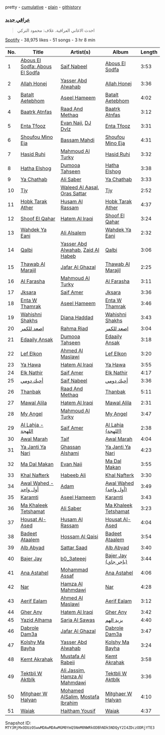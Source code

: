 pretty - [cumulative](/playlists/cumulative/37i9dQZF1DWVSIz2AGspV4.md) - [plain](/playlists/plain/37i9dQZF1DWVSIz2AGspV4) - [githistory](https://github.githistory.xyz/mackorone/spotify-playlist-archive/blob/main/playlists/plain/37i9dQZF1DWVSIz2AGspV4)

### [عراقي جديد](https://open.spotify.com/playlist/37i9dQZF1DWVSIz2AGspV4)

> احدث الاغاني العراقية\. غلاف: محمود التركي

[Spotify](https://open.spotify.com/user/spotify) - 38,975 likes - 51 songs - 3 hr 8 min

| No. | Title | Artist(s) | Album | Length |
|---|---|---|---|---|
| 1 | [Abous El Sodfa: Abous El Sodfa](https://open.spotify.com/track/5DGQSn4bSDfXpBBP9LhDya) | [Saif Nabeel](https://open.spotify.com/artist/2i8aIAYY0wCKbFYWiihztK) | [Abous El Sodfa](https://open.spotify.com/album/3M2Q05YLGxIUPHVVet0dMX) | 3:53 |
| 2 | [Allah Honej](https://open.spotify.com/track/4NjgpqzC3K5e93GIXgOnk9) | [Yasser Abd Alwahab](https://open.spotify.com/artist/6257KWddv5693NK51w7iXa) | [Allah Honej](https://open.spotify.com/album/4jjIGbKOJrpXMylxaDZDnw) | 3:36 |
| 3 | [Batalt Aetebhom](https://open.spotify.com/track/6vOwgQuNb1LTfaT6sm4ePO) | [Aseel Hameem](https://open.spotify.com/artist/10bqdRYq6Ha83UeU77iXAo) | [Batalt Aetebhom](https://open.spotify.com/album/6njjYy9ymLa3HufH4WYV1z) | 4:02 |
| 4 | [Baatrk Atnfas](https://open.spotify.com/track/2vKRNP5PHsHTa8deqEVLTe) | [Raad And Methaq](https://open.spotify.com/artist/2TS6Y2HXkANqlIC7ZNi5zq) | [Baatrk Atnfas](https://open.spotify.com/album/0q5kruQKz4fQDyXp1rqyHm) | 3:12 |
| 5 | [Enta Tfooz](https://open.spotify.com/track/1C25BZZEYagX26ImIPWnGV) | [Evan Naji](https://open.spotify.com/artist/2zgE2v3Zdc8CCFqATOA08Q), [DJ Dvlz](https://open.spotify.com/artist/5J0Es2qO9wTUsTmgLeeQZg) | [Enta Tfooz](https://open.spotify.com/album/7uW1QLJXNbraTZc8cz22XY) | 3:31 |
| 6 | [Shoufou Mino Eja](https://open.spotify.com/track/15Dp9MVbqZ29MsvWv5aBpx) | [Bassam Mahdi](https://open.spotify.com/artist/3n6hTwcg7nmNCmHl1sHeCO) | [Shoufou Mino Eja](https://open.spotify.com/album/1k6xcHaOEmjBt3qovQWDgQ) | 4:31 |
| 7 | [Hasid Ruhi](https://open.spotify.com/track/4iAkXgXx62xHIxgLeUxQJl) | [Mahmoud Al Turky](https://open.spotify.com/artist/1GVRoyErxhZGdvmOKGO7W7) | [Hasid Ruhi](https://open.spotify.com/album/5pwWK0rAarPm3OBcg86Qzv) | 3:32 |
| 8 | [Hatha Elshog](https://open.spotify.com/track/1lUCqzlZvfi2aFS5EZMwJb) | [Dumooa Tahseen](https://open.spotify.com/artist/0453pwQTyMdU2a66fCFaUQ) | [Hatha Elshog](https://open.spotify.com/album/26MNNiLNBmJ51vGRYuX9Df) | 3:38 |
| 9 | [Ya Chathab](https://open.spotify.com/track/6Ag4Und6NcTdnQvNMtbDN6) | [Ali Saber](https://open.spotify.com/artist/6kNbn4f4j3Uhd79CGCmcFK) | [Ya Chathab](https://open.spotify.com/album/3gWuYCrnOz2TI5Id6rR5mb) | 3:33 |
| 10 | [Tjy](https://open.spotify.com/track/0MUtxXORQKtmG4uV2v7hJ0) | [Waleed Al Aasal](https://open.spotify.com/artist/6kTNe99aqGfMsQDJjvpd7g), [Oras Sattar](https://open.spotify.com/artist/7CZtgfwlF64ys2ilQfhrkT) | [Tjy](https://open.spotify.com/album/0Dn0iMxW58HAEnmxXPG64q) | 2:52 |
| 11 | [Hobk Tarak Ather](https://open.spotify.com/track/3087i1xlpg2i1g77CSosnE) | [Husam Al Rassam](https://open.spotify.com/artist/4WSDfufVR7neAAJngREPth) | [Hobk Tarak Ather](https://open.spotify.com/album/7ttYNCLKQnEcTQOuSr4hhF) | 4:37 |
| 12 | [Shoof El Qahar](https://open.spotify.com/track/0A1TN1veorX1HdN4G0Coal) | [Hatem Al Iraqi](https://open.spotify.com/artist/0yLMdeDY9aaF6R5V8EO99D) | [Shoof El Qahar](https://open.spotify.com/album/3TJMe97n0hfRVGuMsKPEQw) | 3:24 |
| 13 | [Wahdek Ya Eani](https://open.spotify.com/track/7FJ5peqeu1dUXMXi0d9ntB) | [Ali Alsalem](https://open.spotify.com/artist/1YH6doLlnZd6Vjd4ylnBjP) | [Wahdek Ya Eani](https://open.spotify.com/album/3JJKAeLguFFnEVYMbS64hr) | 2:32 |
| 14 | [Qalbi](https://open.spotify.com/track/2MPhoIfjDqqtcIpCoq61j7) | [Yasser Abd Alwahab](https://open.spotify.com/artist/6257KWddv5693NK51w7iXa), [Zaid Al Habeb](https://open.spotify.com/artist/1fIXYnOvlxESOGPL3l10YK) | [Qalbi](https://open.spotify.com/album/1lfpfGCFc7pDdQO9H1Qa5L) | 3:06 |
| 15 | [Thawab Al Marajil](https://open.spotify.com/track/562C7AOXcdWOSbjKosv0Jy) | [Jafar Al Ghazal](https://open.spotify.com/artist/33FJbhlNRNQIBQdlSF91sr) | [Thawab Al Marajil](https://open.spotify.com/album/336eJsYiToritUo974G0wr) | 2:25 |
| 16 | [Al Farasha](https://open.spotify.com/track/7MsVIDqNpBdHtDD5BmMZHL) | [Mahmoud Al Turky](https://open.spotify.com/artist/1GVRoyErxhZGdvmOKGO7W7) | [Al Farasha](https://open.spotify.com/album/3Q8tXahgguSwK5uQYXZ7hF) | 3:11 |
| 17 | [Jksara](https://open.spotify.com/track/4XAOZnXuPOGJ8MG0OdrMWt) | [Saif Amer](https://open.spotify.com/artist/748f0zL5X2KNapx8K93SUq) | [Jksara](https://open.spotify.com/album/3bSe4AzGwBDXR2X9R3lt0g) | 3:36 |
| 18 | [Enta W Thamrak](https://open.spotify.com/track/14x0OIi2vtEr4ElXWTgNM4) | [Aseel Hameem](https://open.spotify.com/artist/10bqdRYq6Ha83UeU77iXAo) | [Enta W Thamrak](https://open.spotify.com/album/7AjsDQughvx6uMOpPW3d3z) | 3:46 |
| 19 | [Wahishni Shakhs](https://open.spotify.com/track/1ZIhUK12wFNkluBOn5xL1A) | [Diana Haddad](https://open.spotify.com/artist/6EtB4NuwPezzxaGqHHU7C2) | [Wahishni Shakhs](https://open.spotify.com/album/29YDoB2HipVG669Qo2Blsm) | 3:43 |
| 20 | [اصعد للكمر](https://open.spotify.com/track/6ZKcyeppoycSkUn2FNPco2) | [Rahma Riad](https://open.spotify.com/artist/1JrJQz0AlGYbLxBnOEWfLx) | [اصعد للكمر](https://open.spotify.com/album/4IpLAgv5vUkUT9yX2LK3QA) | 3:04 |
| 21 | [Edaaily Ansak](https://open.spotify.com/track/0DpLsWfTP35x7Qyoxm1zNx) | [Dumooa Tahseen](https://open.spotify.com/artist/0453pwQTyMdU2a66fCFaUQ) | [Edaaily Ansak](https://open.spotify.com/album/75T5jMz1R3llv8P8SVXC9q) | 3:18 |
| 22 | [Lef Elkon](https://open.spotify.com/track/5Rzq5P1v9xDfPc5jTOieAM) | [Ahmed Al Maslawi](https://open.spotify.com/artist/00VUV8R7oHc6FSLFyNmwFa) | [Lef Elkon](https://open.spotify.com/album/1y0OCBu84DwxC6Ba3toGRA) | 3:20 |
| 23 | [Ya Hawa](https://open.spotify.com/track/2vAAElgBqn7Zg4RE8ILTnb) | [Hatem Al Iraqi](https://open.spotify.com/artist/0yLMdeDY9aaF6R5V8EO99D) | [Ya Hawa](https://open.spotify.com/album/1Sa0mPHew4z0Ukl3UkDuzi) | 3:55 |
| 24 | [Elk Nathir](https://open.spotify.com/track/0wgEd2trLis21up4IPj6hs) | [Saif Amer](https://open.spotify.com/artist/748f0zL5X2KNapx8K93SUq) | [Elk Nathir](https://open.spotify.com/album/4Tg7ogpzAMwVlVhrOPhVBx) | 4:17 |
| 25 | [أحبك دومي](https://open.spotify.com/track/6ifzqwDP0Fnsz4uhHB8k2c) | [Saif Nabeel](https://open.spotify.com/artist/2i8aIAYY0wCKbFYWiihztK) | [أحبك دومي](https://open.spotify.com/album/0800c1fgGe68F8wHAKU56W) | 3:36 |
| 26 | [Thanbak](https://open.spotify.com/track/0FOPyub9jFXCT23dJPU4Z9) | [Raad And Methaq](https://open.spotify.com/artist/2TS6Y2HXkANqlIC7ZNi5zq) | [Thanbak](https://open.spotify.com/album/4YCMXvlPMKqgI1w2f0sHuV) | 5:11 |
| 27 | [Mawal Alila](https://open.spotify.com/track/0VS8KoZU9eJlEbrAdmd93a) | [Hatem Al Iraqi](https://open.spotify.com/artist/0yLMdeDY9aaF6R5V8EO99D) | [Mawal Alila](https://open.spotify.com/album/4KwlxCgjLklIgoWVZY0zoz) | 2:31 |
| 28 | [My Angel](https://open.spotify.com/track/49cz53NuIM51grKU3vzfw6) | [Mahmoud Al Turky](https://open.spotify.com/artist/1GVRoyErxhZGdvmOKGO7W7) | [My Angel](https://open.spotify.com/album/6vDsUpYNxKGDcMDRUzLZpF) | 3:47 |
| 29 | [Al Lahja \- اللهجة](https://open.spotify.com/track/6YlUqBfdYjfAIOD56lqR26) | [Saif Amer](https://open.spotify.com/artist/748f0zL5X2KNapx8K93SUq) | [Al Lahja \(اللهجة\)](https://open.spotify.com/album/3V0G68ATxV8w7Zs5eOKEqi) | 2:38 |
| 30 | [Awal Marah](https://open.spotify.com/track/5xcZqcy77FOa8qL8AVLZfv) | [Taif](https://open.spotify.com/artist/66XWRsuL9rNfq5CFoOCTLC) | [Awal Marah](https://open.spotify.com/album/67fv0fvX3nzAnBHCZJNqqa) | 4:04 |
| 31 | [Ya Janti Ya Nari](https://open.spotify.com/track/5qtAaqobu4NUGsnBA1Hlx1) | [Ghassan Alshami](https://open.spotify.com/artist/0qguH6YJEX8iRuHjjb98sC) | [Ya Janti Ya Nari](https://open.spotify.com/album/3cgzsdNLX4ijTwPXZZ3fMp) | 4:23 |
| 32 | [Ma Dal Makan](https://open.spotify.com/track/706ybZpgqWUWxf0lpwPkpG) | [Evan Naji](https://open.spotify.com/artist/2zgE2v3Zdc8CCFqATOA08Q) | [Ma Dal Makan](https://open.spotify.com/album/6BOjZpXEsOOutRTEG0BYWT) | 3:55 |
| 33 | [Khal Nafterk](https://open.spotify.com/track/3NUhC39QTOVtlDC2jvO9st) | [Habeeb Ali](https://open.spotify.com/artist/7KArBbdJ0GLtkEM3LUv1Fj) | [Khal Nafterk](https://open.spotify.com/album/0eq2PMVmydIIKz8C4l0V5G) | 3:30 |
| 34 | [Awal Wahed \- أول واحد](https://open.spotify.com/track/3TRMyTLIbscI2U38QFU6FE) | [Adam](https://open.spotify.com/artist/2VXNaPH6tQXdoLbU3PrRVz) | [Awal Wahed \(أول واحد\)](https://open.spotify.com/album/632lr49KgwwQXhV1dg6aeF) | 3:49 |
| 35 | [Karamti](https://open.spotify.com/track/1KvMp5OqzpTQOZYOohzynn) | [Aseel Hameem](https://open.spotify.com/artist/10bqdRYq6Ha83UeU77iXAo) | [Karamti](https://open.spotify.com/album/7qQx75GAnzjtyoKRbYFHZE) | 3:43 |
| 36 | [Ma Khaleek Tetshamat](https://open.spotify.com/track/7MBUSkkQlELJVysEKeAvbI) | [Ali Saber](https://open.spotify.com/artist/6kNbn4f4j3Uhd79CGCmcFK) | [Ma Khaleek Tetshamat](https://open.spotify.com/album/2ftYkVKUmulxBXxWoCcENz) | 3:23 |
| 37 | [Housat Al\-Ased](https://open.spotify.com/track/0nBNzq38wLMVAh91bC5Eyl) | [Husam Al Rassam](https://open.spotify.com/artist/4WSDfufVR7neAAJngREPth) | [Housat Al\-Ased](https://open.spotify.com/album/2aSjEA9gC5J08NtTlKGRqG) | 4:04 |
| 38 | [Badeet Ataalem](https://open.spotify.com/track/6WZOR9YQ54pQnftACw8yki) | [Hossam Al Qaisi](https://open.spotify.com/artist/52OVGQP9OJKCwqfQdnF4lw) | [Badeet Ataalem](https://open.spotify.com/album/3RLuEnHtsTWeQRIP8m9okh) | 3:54 |
| 39 | [Alb Abyad](https://open.spotify.com/track/3KZVDZxoe4Yg5goKnIo7eI) | [Sattar Saad](https://open.spotify.com/artist/2XwGAWUjz9JYas4QTq0lQN) | [Alb Abyad](https://open.spotify.com/album/6AaqiA3BXCczyl7CrLzHZs) | 3:40 |
| 40 | [Bajer Jay](https://open.spotify.com/track/6OF9M3Z93gZ0mVqWir9lCB) | [b0\_3ateeej](https://open.spotify.com/artist/3u6nwCWGoZdg5fHJduQh0q) | [Bajer Jay \(باجر جاي\)](https://open.spotify.com/album/4yDWJwk3R6LCSZvdENDUII) | 3:44 |
| 41 | [Ana Astahel](https://open.spotify.com/track/0DQQIvNQ5YM1Ci6znjvRb9) | [Mohammad Assaf](https://open.spotify.com/artist/0IjIdnhlsKfAfOl5ph5TsE) | [Ana Astahel](https://open.spotify.com/album/21cNpmRbUJCv2ojUk3CmGn) | 4:06 |
| 42 | [Nar](https://open.spotify.com/track/1KFRIHZppFpLIQXhyVjniO) | [Hamza Al Mahmdawi](https://open.spotify.com/artist/4fClSImakiSPnfxOa4NOiW) | [Nar](https://open.spotify.com/album/2Ls4sAGfO30G9Tuhsu3HKI) | 4:28 |
| 43 | [Aerif Ealam](https://open.spotify.com/track/3lR76Thi8qiARWyR56fRqf) | [Ahmed Al Maslawi](https://open.spotify.com/artist/00VUV8R7oHc6FSLFyNmwFa) | [Aerif Ealam](https://open.spotify.com/album/6fEb4CMn6M8uqu9SxwFNi3) | 3:12 |
| 44 | [Gher Any](https://open.spotify.com/track/0az73QKySqn6l23TWoljUt) | [Hatem Al Iraqi](https://open.spotify.com/artist/0yLMdeDY9aaF6R5V8EO99D) | [Gher Any](https://open.spotify.com/album/5HkpOu0MwwMcQdo6DUA5CQ) | 3:42 |
| 45 | [Yazid Alhama](https://open.spotify.com/track/59ZuKOZER5zP4dCUe1U6wM) | [Saria Al Sawas](https://open.spotify.com/artist/3FxDJmY1Dj5bgaGunLoyaZ) | [يزيد الهم](https://open.spotify.com/album/29D1k5ambOiIO7J9KuQzCf) | 4:40 |
| 46 | [Dabrole Dam3a](https://open.spotify.com/track/5k1u7jIpoKQSR90fbiJINY) | [Jafar Al Ghazal](https://open.spotify.com/artist/33FJbhlNRNQIBQdlSF91sr) | [Dabrole Dam3a](https://open.spotify.com/album/64iTFqHAC2Ag4PGTV3AkZW) | 3:47 |
| 47 | [Kolshy Ma Bayha](https://open.spotify.com/track/17bI0GhEjP59OHu4yuYjst) | [Yasser Abd Alwahab](https://open.spotify.com/artist/6257KWddv5693NK51w7iXa) | [Kolshy Ma Bayha](https://open.spotify.com/album/58XqFD7G0i5cMDbFqnkqmH) | 3:24 |
| 48 | [Kemt Akrahak](https://open.spotify.com/track/6dUcVMzyhHtc53fIEKbzOf) | [Mustafa Al Rabeii](https://open.spotify.com/artist/0jqaRKpjya9UYjDMK6Bg0j) | [Kemt Akrahak](https://open.spotify.com/album/5E2oPXxKJgutwwKQrwQftZ) | 3:58 |
| 49 | [Tektbli W Aktblk](https://open.spotify.com/track/3WA0CwoDzefz4psnqrnM1I) | [Ali Jassim](https://open.spotify.com/artist/0sQhYPLQcT2qUZ5KV25WSe), [Hamza Al Mahmdawi](https://open.spotify.com/artist/4fClSImakiSPnfxOa4NOiW) | [Tektbli W Aktblk](https://open.spotify.com/album/0vcGkTrQqdI2Zdb6PaJGyw) | 3:36 |
| 50 | [Mitghaer W Halyan](https://open.spotify.com/track/6dnkpGCXQc22MpGYrO1tFn) | [Mohamed AlSalim](https://open.spotify.com/artist/5Zkp6UaHTafGRXROGj6W0S), [Mostafa Ibrahim](https://open.spotify.com/artist/6rEEUjWP7GWSQHo5sTU2ZU) | [Mitghaer W Halyan](https://open.spotify.com/album/6htpatd9SodufzqQDrLjM3) | 4:10 |
| 51 | [Waiak](https://open.spotify.com/track/6iJ9ROZDjbvKBr8cdrVNiF) | [Haitham Yousif](https://open.spotify.com/artist/0jPXHSYuneyrz1WOWZfpXT) | [Waiak](https://open.spotify.com/album/5j1NW6jEgcCgy7PsFA9h3Y) | 4:37 |

Snapshot ID: `MTY3MjMxODUzOSwwMDAwMDAwMGM0YmQ5NmM0NWRkODBhNDk5NDQyY2I4ZDczODRjYTE3`
